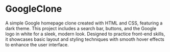 # GoogleClone
A simple Google homepage clone created with HTML and CSS, featuring a dark theme. This project includes a search bar, buttons, and the Google logo in white for a sleek, modern look. Designed to practice front-end skills, it showcases basic layout and styling techniques with smooth hover effects to enhance the user interface.
